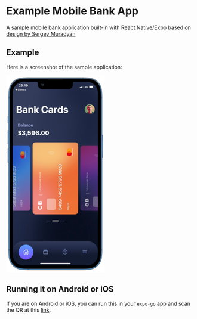 <!-- -*- mode: markdown -*- -->
<!-- branch: main -->
# Example Mobile Bank App

A sample mobile bank application built-in with React Native/Expo based on [design by Sergey Muradyan](https://www.behance.net/gallery/95607037/Wamp-Figma-Template)

## Example

Here is a screenshot of the sample application:

![Screenshot of App](https://raw.githubusercontent.com/astrawan/my-bank-app/master/assets/demo.png)

## Running it on Android or iOS

If you are on Android or iOS, you can run this in your `expo-go` app and scan the QR at this [link](https://expo-mobile-apps.vercel.app/apps/QGFzdHJhd2FuL215LWJhbmstYXBw/branches/main).
